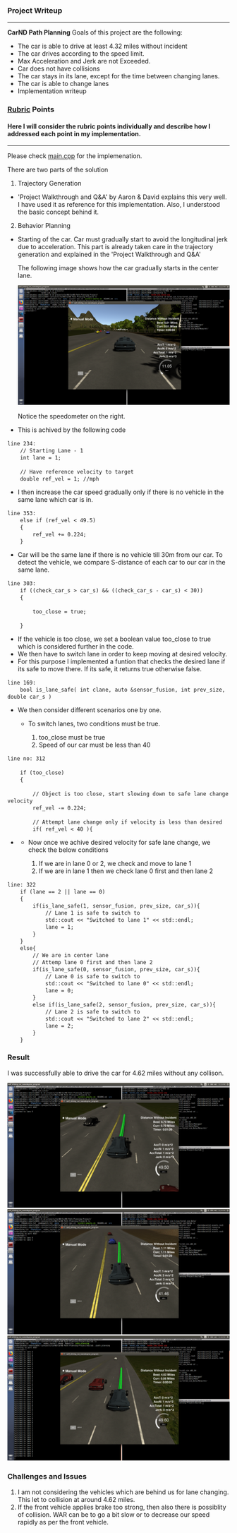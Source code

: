 ### Project Writeup

---

**CarND Path Planning**
Goals of this project are the following:
* The car is able to drive at least 4.32 miles without incident
* The car drives according to the speed limit.
* Max Acceleration and Jerk are not Exceeded.
* Car does not have collisions
* The car stays in its lane, except for the time between changing lanes.
* The car is able to change lanes
* Implementation writeup


[//]: # (Image References)
[image1]: ./images/1.png
[image2]: ./images/2.png
[image3]: ./images/3.png
[image4]: ./images/4.png


### [Rubric](https://review.udacity.com/#!/rubrics/1020/view) Points
#### Here I will consider the rubric points individually and describe how I addressed each point in my implementation.  

---

Please check [main.cpp](https://github.com/sagarudasi/CarND-Path-Planning-Project) for the implemenation.

There are two parts of the solution

1. Trajectory Generation
-  'Project Walkthrough and Q&A' by Aaron & David explains this very well. I have used it as reference for this implementation.
    Also, I understood the basic concept behind it.


2. Behavior Planning
- Starting of the car.
     Car must gradually start to avoid the longitudinal jerk due to acceleration. This part is already taken care in the trajectory generation and explained in the 'Project Walkthrough and Q&A'

  The following image shows how the car gradually starts in the center lane.

  ![alt text][image1]

  Notice the speedometer on the right.

- This is achived by the following code

```
line 234:	
    // Starting Lane - 1
    int lane = 1;

    // Have reference velocity to target
    double ref_vel = 1; //mph
```

- I then increase the car speed gradually only if there is no vehicle in the same lane which car is in.
```
line 353:	
    else if (ref_vel < 49.5)
    {
        ref_vel += 0.224;
    }
``` 

- Car will be the same lane if there is no vehicle till 30m from our car. To detect the vehicle, we compare S-distance of each car to our car in the same lane. 
```
line 303:
    if ((check_car_s > car_s) && ((check_car_s - car_s) < 30))
    {

        too_close = true;

    }
```

- If the vehicle is too close, we set a boolean value too_close to true which is considered further in the code.
- We then have to switch lane in order to keep moving at desired velocity. 
- For this purpose I implemented a funtion that checks the desired lane if its safe to move there. If its safe, it returns true otherwise false.

```
line 169:
    bool is_lane_safe( int clane, auto &sensor_fusion, int prev_size, double car_s )
```

- We then consider different scenarios one by one.
    * To switch lanes, two conditions must be true. 
        
        1. too_close must be true
        2. Speed of our car must be less than 40

```
line no: 312

    if (too_close)
    {

        // Object is too close, start slowing down to safe lane change velocity
        ref_vel -= 0.224;

        // Attempt lane change only if velocity is less than desired
        if( ref_vel < 40 ){

```
- 
    * Now once we achive desired velocity for safe lane change, we check the below conditions

        1. If we are in lane 0 or 2, we check and move to lane 1
        2. If we are in lane 1 then we check lane 0 first and then lane 2

```
line: 322
    if (lane == 2 || lane == 0)
    {
        if(is_lane_safe(1, sensor_fusion, prev_size, car_s)){
            // Lane 1 is safe to switch to
            std::cout << "Switched to lane 1" << std::endl;
            lane = 1;
        }
    }
    else{
        // We are in center lane
        // Attemp lane 0 first and then lane 2
        if(is_lane_safe(0, sensor_fusion, prev_size, car_s)){
            // Lane 0 is safe to switch to
            std::cout << "Switched to lane 0" << std::endl;
            lane = 0;
        }
        else if(is_lane_safe(2, sensor_fusion, prev_size, car_s)){
            // Lane 2 is safe to switch to
            std::cout << "Switched to lane 2" << std::endl;
            lane = 2;
        }
    }

```

### Result
I was successfully able to drive the car for 4.62 miles without any collison.

  ![alt text][image2]
  ![alt text][image3]
  ![alt text][image4]


### Challenges and Issues
1. I am not considering the vehicles which are behind us for lane changing. This let to collision at around 4.62 miles. 
2. If the front vehicle applies brake too strong, then also there is possiblity of collision. WAR can be to go a bit slow or to decrease our speed rapidly as per the front vehicle.

